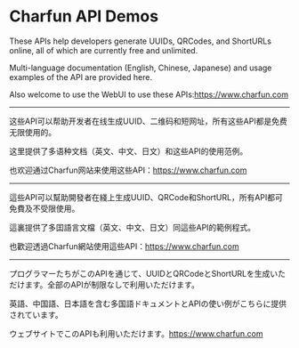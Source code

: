# Charfun API Demos

These APIs help developers generate UUIDs, QRCodes, and ShortURLs online, all of which are currently free and unlimited.  

Multi-language documentation (English, Chinese, Japanese) and usage examples of the API are provided here.

Also welcome to use the WebUI to use these APIs:https://www.charfun.com

 ---

这些API可以帮助开发者在线生成UUID、二维码和短网址，所有这些API都是免费无限使用的。

这里提供了多语种文档（英文、中文、日文）和这些API的使用范例。

也欢迎通过Charfun网站来使用这些API：https://www.charfun.com

 ---

這些API可以幫助開發者在綫上生成UUID、QRCode和ShortURL，所有API都可免費及不受限使用。

這裏提供了多囯語言文檔（英文、中文、日文）同這些API的範例程式。

也歡迎透過Charfun網站使用這些API：https://www.charfun.com

 ---

プログラマーたちがこのAPIを通じて、UUIDとQRCodeとShortURLを生成いただけます。全部のAPIが制限なしで利用いただけます。

英語、中国語、日本語を含む多国語ドキュメントとAPIの使い例がこちらに提供されています。

ウェブサイトでこのAPIも利用いただけます。https://www.charfun.com
